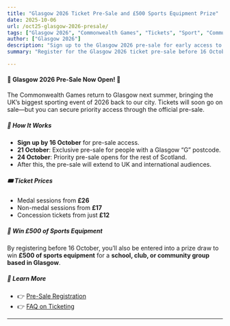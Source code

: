 ```yaml
---
title: "Glasgow 2026 Ticket Pre-Sale and £500 Sports Equipment Prize"
date: 2025-10-06
url: /oct25-glasgow-2026-presale/
tags: ["Glasgow 2026", "Commonwealth Games", "Tickets", "Sport", "Community"]
author: ["Glasgow 2026"]
description: "Sign up to the Glasgow 2026 pre-sale for early access to tickets and a chance to win £500 of sports equipment for a local school, club or community group."
summary: "Register for the Glasgow 2026 ticket pre-sale before 16 October to get early access and enter a prize draw for £500 of sports equipment for a school, club, or community group in Glasgow."

---
```

#### 🏅 Glasgow 2026 Pre-Sale Now Open! 🏅

The Commonwealth Games return to Glasgow next summer, bringing the UK’s biggest sporting event of 2026 back to our city. Tickets will soon go on sale—but you can secure priority access through the official pre-sale.

##### 🔑 How It Works
- **Sign up by 16 October** for pre-sale access.  
- **21 October**: Exclusive pre-sale for people with a Glasgow “G” postcode.  
- **24 October**: Priority pre-sale opens for the rest of Scotland.  
- After this, the pre-sale will extend to UK and international audiences.

##### 🎟 Ticket Prices
- Medal sessions from **£26**  
- Non-medal sessions from **£17**  
- Concession tickets from just **£12**

##### 🎁 Win £500 of Sports Equipment
By registering before 16 October, you’ll also be entered into a prize draw to win **£500 of sports equipment** for a **school, club, or community group based in Glasgow**.

##### 📖 Learn More
- 👉 [Pre-Sale Registration](https://www.glasgow2026.com/get-involved/tickets/presale)  
- 👉 [FAQ on Ticketing](https://www.glasgow2026.com/get-involved/tickets/faq)

---
